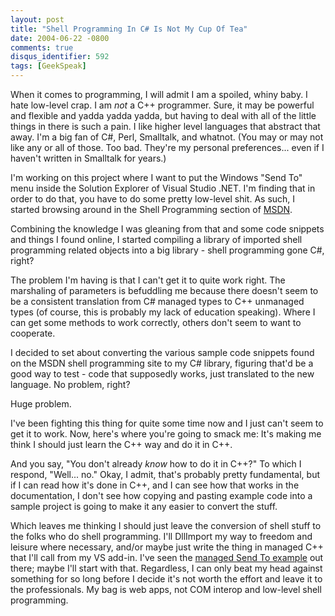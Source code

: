 ```yaml
---
layout: post
title: "Shell Programming In C# Is Not My Cup Of Tea"
date: 2004-06-22 -0800
comments: true
disqus_identifier: 592
tags: [GeekSpeak]
---
```

When it comes to programming, I will admit I am a spoiled, whiny baby. I
hate low-level crap. I am *not* a C++ programmer. Sure, it may be
powerful and flexible and yadda yadda yadda, but having to deal with all
of the little things in there is such a pain. I like higher level
languages that abstract that away. I'm a big fan of C\#, Perl,
Smalltalk, and whatnot. (You may or may not like any or all of those.
Too bad. They're my personal preferences... even if I haven't written in
Smalltalk for years.)
 
 I'm working on this project where I want to put the Windows "Send To"
menu inside the Solution Explorer of Visual Studio .NET. I'm finding
that in order to do that, you have to do some pretty low-level shit. As
such, I started browsing around in the Shell Programming section of
[MSDN](http://msdn.microsoft.com).
 
 Combining the knowledge I was gleaning from that and some code snippets
and things I found online, I started compiling a library of imported
shell programming related objects into a big library - shell programming
gone C\#, right?
 
 The problem I'm having is that I can't get it to quite work right. The
marshaling of parameters is befuddling me because there doesn't seem to
be a consistent translation from C\# managed types to C++ unmanaged
types (of course, this is probably my lack of education speaking). Where
I can get some methods to work correctly, others don't seem to want to
cooperate.
 
 I decided to set about converting the various sample code snippets
found on the MSDN shell programming site to my C\# library, figuring
that'd be a good way to test - code that supposedly works, just
translated to the new language. No problem, right?
 
 Huge problem.
 
 I've been fighting this thing for quite some time now and I just can't
seem to get it to work. Now, here's where you're going to smack me: It's
making me think I should just learn the C++ way and do it in C++.
 
 And you say, "You don't already *know* how to do it in C++?" To which I
respond, "Well... no." Okay, I admit, that's probably pretty
fundamental, but if I can read how it's done in C++, and I can see how
that works in the documentation, I don't see how copying and pasting
example code into a sample project is going to make it any easier to
convert the stuff.
 
 Which leaves me thinking I should just leave the conversion of shell
stuff to the folks who do shell programming. I'll DllImport my way to
freedom and leisure where necessary, and/or maybe just write the thing
in managed C++ that I'll call from my VS add-in. I've seen the [managed
Send To example](http://www.thecodeproject.com/csharp/sendto.asp) out
there; maybe I'll start with that. Regardless, I can only beat my head
against something for so long before I decide it's not worth the effort
and leave it to the professionals. My bag is web apps, not COM interop
and low-level shell programming.

